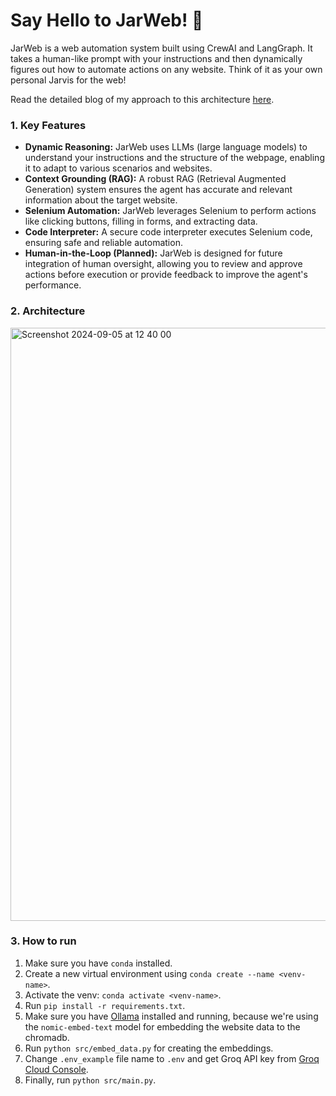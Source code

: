 # Say Hello to JarWeb! 👋

JarWeb is a web automation system built using CrewAI and LangGraph.  It takes a human-like prompt with your instructions and then dynamically figures out how to automate actions on any website. Think of it as your own personal Jarvis for the web!

Read the detailed blog of my approach to this architecture [here](https://haberdashery.vivekirl.space/private/interface-labs-assignment).

### 1. Key Features

- **Dynamic Reasoning:** JarWeb uses LLMs (large language models) to understand your instructions and the structure of the webpage, enabling it to adapt to various scenarios and websites.
- **Context Grounding (RAG):** A robust RAG (Retrieval Augmented Generation) system ensures the agent has accurate and relevant information about the target website.
- **Selenium Automation:**  JarWeb leverages Selenium to perform actions like clicking buttons, filling in forms, and extracting data. 
- **Code Interpreter:** A secure code interpreter executes Selenium code, ensuring safe and reliable automation. 
- **Human-in-the-Loop (Planned):**  JarWeb is designed for future integration of human oversight, allowing you to review and approve actions before execution or provide feedback to improve the agent's performance.
  
### 2. Architecture

<img width="949" alt="Screenshot 2024-09-05 at 12 40 00" src="https://github.com/user-attachments/assets/cdac58ac-91d4-485b-b3a5-127099e5fbae">

### 3. How to run

1. Make sure you have `conda` installed.
2. Create a new virtual environment using `conda create --name <venv-name>`.
3. Activate the venv: `conda activate <venv-name>`.
4. Run `pip install -r requirements.txt`.
5. Make sure you have [Ollama](https://ollama.com/download) installed and running, because we're using the `nomic-embed-text` model for embedding the website data to the chromadb.
6. Run `python src/embed_data.py` for creating the embeddings.
7. Change `.env_example` file name to `.env` and get Groq API key from [Groq Cloud Console](https://console.groq.com/). 
8. Finally, run `python src/main.py`. 


